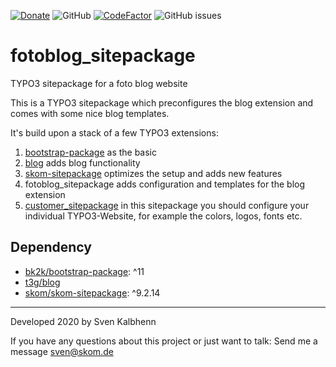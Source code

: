 [![Donate](https://img.shields.io/badge/Donate-PayPal-green.svg)](https://PayPal.me/SvenKalbhenn)
![GitHub](https://img.shields.io/github/license/Starraider/fotoblog_sitepackage)
[![CodeFactor](https://www.codefactor.io/repository/github/starraider/fotoblog_sitepackage/badge)](https://www.codefactor.io/repository/github/starraider/fotoblog_sitepackage)
![GitHub issues](https://img.shields.io/github/issues/Starraider/fotoblog_sitepackage)

# fotoblog_sitepackage

TYPO3 sitepackage for a foto blog website

This is a TYPO3 sitepackage which preconfigures the blog extension and comes with some nice blog templates.

It's build upon a stack of a few TYPO3 extensions:

1. [bootstrap-package](https://extensions.typo3.org/extension/bootstrap_package) as the basic
2. [blog](https://extensions.typo3.org/extension/blog) adds blog functionality
3. [skom-sitepackage](https://github.com/Starraider/skom_sitepackage) optimizes the setup and adds new features
4. fotoblog_sitepackage adds configuration and templates for the blog extension
5. [customer_sitepackage](https://github.com/Starraider/customer_sitepackage) in this sitepackage you should configure your individual TYPO3-Website, for example the colors, logos, fonts etc.

## Dependency

- [bk2k/bootstrap-package](https://extensions.typo3.org/extension/bootstrap_package): ^11
- [t3g/blog](https://extensions.typo3.org/extension/blog)
- [skom/skom-sitepackage](https://github.com/Starraider/skom_sitepackage): ^9.2.14

---

Developed 2020 by Sven Kalbhenn

If you have any questions about this project or just want to talk:
Send me a message [sven@skom.de](mailto:sven@skom.de)
